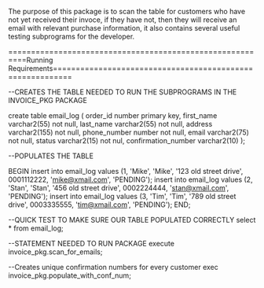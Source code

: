 The purpose of this package is to scan the table for customers who have not yet received their invoce, if they have not, then they 
will receive an email with relevant purchase information, it also contains several useful testing subprograms for the developer.

==========================================================Running Requirements==========================================================

--CREATES THE TABLE NEEDED TO RUN THE SUBPROGRAMS IN THE INVOICE_PKG PACKAGE

create table email_log (
    order_id number primary key,
    first_name varchar2(55) not null,
    last_name varchar2(55) not null,
    address varchar2(155) not null,
    phone_number number not null,
    email varchar2(75) not null,
    status varchar2(15) not nul,
    confirmation_number varchar2(10)
);

--POPULATES THE TABLE 

BEGIN
    insert into email_log values (1, 'Mike', 'Mike', '123 old street drive', 0001112222, 'mike@xmail.com', 'PENDING');
    insert into email_log values (2, 'Stan', 'Stan', '456 old street drive', 0002224444, 'stan@xmail.com', 'PENDING');
    insert into email_log values (3, 'Tim', 'Tim', '789 old street drive', 0003335555, 'tim@xmail.com', 'PENDING');
END;

--QUICK TEST TO MAKE SURE OUR TABLE POPULATED CORRECTLY
select * from email_log;

--STATEMENT NEEDED TO RUN PACKAGE
execute invoice_pkg.scan_for_emails;

--Creates unique confirmation numbers for every customer
exec invoice_pkg.populate_with_conf_num;

